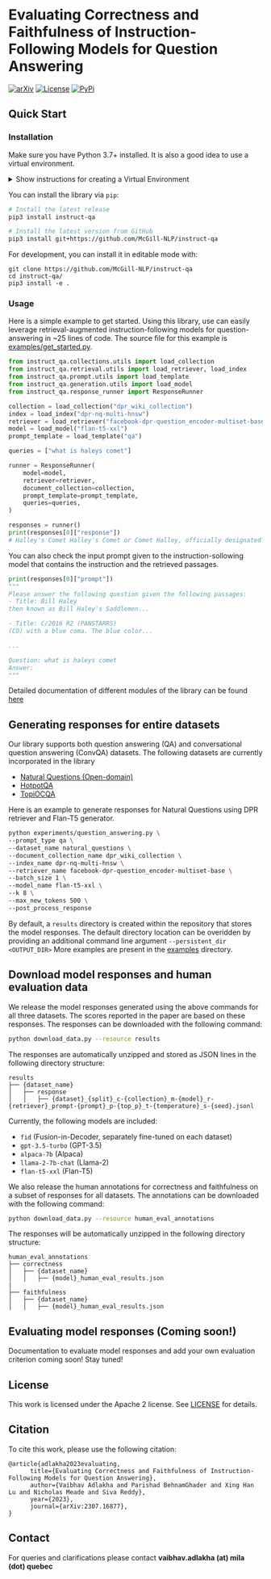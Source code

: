 # Evaluating Correctness and Faithfulness of Instruction-Following Models for Question Answering

[![arXiv](https://img.shields.io/badge/arXiv-2307.16877-b31b1b.svg)](https://arxiv.org/abs/2307.16877)
[![License](https://img.shields.io/badge/License-Apache_2.0-yellowgreen.svg)](https://opensource.org/licenses/Apache-2.0)
[![PyPi](https://img.shields.io/pypi/v/instruct-qa)](https://pypi.org/project/instruct-qa/)

## Quick Start
### Installation

Make sure you have Python 3.7+ installed. It is also a good idea to use a virtual environment.

<details>
<summary>Show instructions for creating a Virtual Environment</summary>

<div>

```bash
python3 -m venv instruct-qa-venv
source instruct-qa-venv/bin/activate
```
    
</div>

</details>


You can install the library via `pip`:

```bash
# Install the latest release
pip3 install instruct-qa

# Install the latest version from GitHub
pip3 install git+https://github.com/McGill-NLP/instruct-qa
```

For development, you can install it in editable mode with:
```
git clone https://github.com/McGill-NLP/instruct-qa
cd instruct-qa/
pip3 install -e .
```

### Usage
Here is a simple example to get started. Using this library, use can easily leverage retrieval-augmented instruction-following models for question-answering in ~25 lines of code. The source file for this example is [examples/get_started.py](examples/get_started.py).

```python
from instruct_qa.collections.utils import load_collection
from instruct_qa.retrieval.utils import load_retriever, load_index
from instruct_qa.prompt.utils import load_template
from instruct_qa.generation.utils import load_model
from instruct_qa.response_runner import ResponseRunner

collection = load_collection("dpr_wiki_collection")
index = load_index("dpr-nq-multi-hnsw")
retriever = load_retriever("facebook-dpr-question_encoder-multiset-base", index)
model = load_model("flan-t5-xxl")
prompt_template = load_template("qa")

queries = ["what is haleys comet"]

runner = ResponseRunner(
    model=model,
    retriever=retriever,
    document_collection=collection,
    prompt_template=prompt_template,
    queries=queries,
)

responses = runner()
print(responses[0]["response"])
# Halley's Comet Halley's Comet or Comet Halley, officially designated 1P/Halley, is a short-period comet visible from Earth every 75–76 years. Halley is the only known short-period comet that is regularly visible to the naked eye from Earth, and the only naked-eye comet that might appear twice in a human lifetime. Halley last appeared...
```
You can also check the input prompt given to the instruction-sollowing model that contains the instruction and the retrieved passages.
```python
print(responses[0]["prompt"])
"""
Please answer the following question given the following passages:
- Title: Bill Haley
then known as Bill Haley's Saddlemen...

- Title: C/2016 R2 (PANSTARRS)
(CO) with a blue coma. The blue color...

...

Question: what is haleys comet
Answer:
"""

```
Detailed documentation of different modules of the library can be found [here](instruct_qa/README.md)

## Generating responses for entire datasets
Our library supports both question answering (QA) and conversational question answering (ConvQA) datasets. The following datasets are currently incorporated in the library
- [Natural Questions (Open-domain)](https://huggingface.co/datasets/nq_open)
- [HotpotQA](https://huggingface.co/datasets/hotpot_qa)
- [TopiOCQA](https://huggingface.co/datasets/McGill-NLP/TopiOCQA)

<!-- It is easy to add any HuggingFace dataset to the library by providing a mapping, as demonstrated [here](). -->

Here is an example to generate responses for Natural Questions using DPR retriever and Flan-T5 generator.
```bash
python experiments/question_answering.py \
--prompt_type qa \
--dataset_name natural_questions \
--document_collection_name dpr_wiki_collection \
--index_name dpr-nq-multi-hnsw \
--retriever_name facebook-dpr-question_encoder-multiset-base \
--batch_size 1 \
--model_name flan-t5-xxl \
--k 8 \
--max_new_tokens 500 \
--post_process_response
```

By default, a `results` directory is created within the repository that stores the model responses. The default directory location can be overidden by providing an additional command line argument `--persistent_dir <OUTPUT_DIR>` More examples are present in the [examples](examples) directory.

## Download model responses and human evaluation data
We release the model responses generated using the above commands for all three datasets. The scores reported in the paper are based on these responses. The responses can be downloaded with the following command:
```bash
python download_data.py --resource results
```
The responses are automatically unzipped and stored as JSON lines in the following directory structure:
```
results
├── {dataset_name}
│   ├── response
│   │   ├── {dataset}_{split}_c-{collection}_m-{model}_r-{retriever}_prompt-{prompt}_p-{top_p}_t-{temperature}_s-{seed}.jsonl
```

Currently, the following models are included:
- `fid` (Fusion-in-Decoder, separately fine-tuned on each dataset)
- `gpt-3.5-turbo` (GPT-3.5)
- `alpaca-7b` (Alpaca)
- `llama-2-7b-chat` (Llama-2)
- `flan-t5-xxl` (Flan-T5)

We also release the human annotations for correctness and faithfulness on a subset of responses for all datasets. The annotations can be downloaded with the following command:
```bash
python download_data.py --resource human_eval_annotations
```

The responses will be automatically unzipped in the following directory structure:
```
human_eval_annotations
├── correctness
│   ├── {dataset_name}
│   │   ├── {model}_human_eval_results.json
|
├── faithfulness
│   ├── {dataset_name}
│   │   ├── {model}_human_eval_results.json
```

## Evaluating model responses (Coming soon!)

Documentation to evaluate model responses and add your own evaluation criterion coming soon! Stay tuned!

## License

This work is licensed under the Apache 2 license. See [LICENSE](LICENSE) for details.

## Citation


To cite this work, please use the following citation:
```
@article{adlakha2023evaluating,
      title={Evaluating Correctness and Faithfulness of Instruction-Following Models for Question Answering}, 
      author={Vaibhav Adlakha and Parishad BehnamGhader and Xing Han Lu and Nicholas Meade and Siva Reddy},
      year={2023},
      journal={arXiv:2307.16877},
}
```

## Contact

For queries and clarifications please contact **vaibhav.adlakha (at) mila (dot) quebec**
